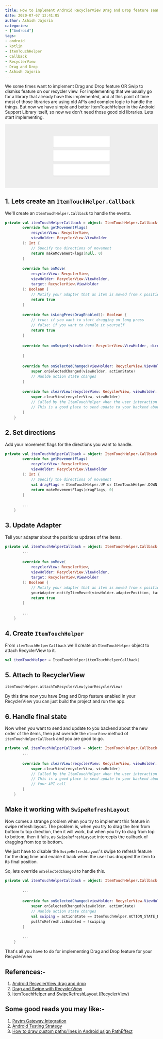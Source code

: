```yaml
---
title: How to implement Android RecyclerView Drag and Drop feature seamlessly
date: 2020-07-07 12:41:05
author: Ashish Jajoria
categories:
- ["Android"]
tags: 
- android
- kotlin
- ItemTouchHelper
- Callback
- RecyclerView
- Drag and Drop
- Ashish Jajoria
---
```


We some times want to implement Drag and Drop feature OR Swip to dismiss feature on our recycler view. For implementing that we usually go for a library that already have this implemented, and at this point of time most of those libraries are using old APIs and complex logic to handle the things. But now we have simple and better ItemTouchHelper in the Android Support Library itself, so now we don't need those good old libraries. Lets start implementing.

![Drag n Drop and Swipe feature](/blog/Android/android-recycler-view-drag-and-drop/drag_n_drop.gif)

## 1. Lets create an `ItemTouchHelper.Callback`

We'll create an `ItemTouchHelper.Callback` to handle the events.

```kotlin
private val itemTouchHelperCallback = object: ItemTouchHelper.Callback() {
        override fun getMovementFlags(
            recyclerView: RecyclerView,
            viewHolder: RecyclerView.ViewHolder
        ): Int {
            // Specify the directions of movement
            return makeMovementFlags(null, 0)
        }

        override fun onMove(
            recyclerView: RecyclerView,
            viewHolder: RecyclerView.ViewHolder,
            target: RecyclerView.ViewHolder
        ): Boolean {
            // Notify your adapter that an item is moved from x position to y position
            return true
        }

        override fun isLongPressDragEnabled(): Boolean {
            // true: if you want to start dragging on long press
            // false: if you want to handle it yourself
            return true
        }

        override fun onSwiped(viewHolder: RecyclerView.ViewHolder, direction: Int) {

        }

        override fun onSelectedChanged(viewHolder: RecyclerView.ViewHolder?, actionState: Int) {
            super.onSelectedChanged(viewHolder, actionState)
            // Hanlde action state changes
        }

        override fun clearView(recyclerView: RecyclerView, viewHolder: RecyclerView.ViewHolder) {
            super.clearView(recyclerView, viewHolder)
            // Called by the ItemTouchHelper when the user interaction with an element is over and it also completed its animation
            // This is a good place to send update to your backend about changes
        }
    }
```

## 2. Set directions

Add your movement flags for the directions you want to handle.

```kotlin
private val itemTouchHelperCallback = object: ItemTouchHelper.Callback() {
        override fun getMovementFlags(
            recyclerView: RecyclerView,
            viewHolder: RecyclerView.ViewHolder
        ): Int {
            // Specify the directions of movement
            val dragFlags = ItemTouchHelper.UP or ItemTouchHelper.DOWN
            return makeMovementFlags(dragFlags, 0)
        }

        ...
    }
```

## 3. Update Adapter

Tell your adapter about the positions updates of the items.

```kotlin
private val itemTouchHelperCallback = object: ItemTouchHelper.Callback() {
        ...

        override fun onMove(
            recyclerView: RecyclerView,
            viewHolder: RecyclerView.ViewHolder,
            target: RecyclerView.ViewHolder
        ): Boolean {
            // Notify your adapter that an item is moved from x position to y position
            yourAdapter.notifyItemMoved(viewHolder.adapterPosition, target.adapterPosition)
            return true
        }

        ...
    }
```

## 4. Create `ItemTouchHelper`

From `itemTouchHelperCallback` we'll create an `ItemTouchHelper` object to attach RecyclerView to it.

```kotlin
val itemTouchHelper = ItemTouchHelper(itemTouchHelperCallback)
```

## 5. Attach to RecyclerView

```kotlin
itemTouchHelper.attachToRecyclerView(yourRecyclerView)
```

By this time now you have Drag and Drop feature enabled in your RecyclerView you can just build the project and run the app.

## 6. Handle final state

Now when you want to send and update to you backend about the new order of the items, then just override the `clearView` method of `itemTouchHelperCallback` and you are good to go.

```kotlin
private val itemTouchHelperCallback = object: ItemTouchHelper.Callback() {
        ...

        override fun clearView(recyclerView: RecyclerView, viewHolder: RecyclerView.ViewHolder) {
            super.clearView(recyclerView, viewHolder)
            // Called by the ItemTouchHelper when the user interaction with an element is over and it also completed its animation
            // This is a good place to send update to your backend about changes
            // Your API call
        }
    }
```

## Make it working with `SwipeRefreshLayout`

Now comes a strange problem when you try to implement this feature in swipe refresh layout. The problem is, when you try to drag the item from bottom to top direction, then it will work, but when you try to drag from top to bottom, then it fails, as `SwipeRefreshLayout` intercepts the callback of dragging from top to bottom.

We just have to disable the `SwipeRefreshLayout`'s swipe to refresh feature for the drag time and enable it back when the user has dropped the item to its final position.

So, lets override `onSelectedChanged` to handle this.

```kotlin
private val itemTouchHelperCallback = object: ItemTouchHelper.Callback() {

        ...

        override fun onSelectedChanged(viewHolder: RecyclerView.ViewHolder?, actionState: Int) {
            super.onSelectedChanged(viewHolder, actionState)
            // Hanlde action state changes
            val swiping = actionState == ItemTouchHelper.ACTION_STATE_DRAG
            pullToRefresh.isEnabled = !swiping
        }

        ...
    }
```

That's all you have to do for implementing Drag and Drop feature for your RecyclerView

## References:-

1. [Android RecyclerView drag and drop](https://medium.com/@gopalawasthi383/android-recyclerview-drag-and-drop-a3f227cdb641)
2. [Drag and Swipe with RecyclerView](https://medium.com/@ipaulpro/drag-and-swipe-with-recyclerview-b9456d2b1aaf)
3. [ItemTouchHelper and SwipeRefreshLayout (RecyclerView)](https://stackoverflow.com/a/32075806/5752113)

## Some good reads you may like:-

1. [Paytm Gateway Integration](https://nayan.co/blog/Ruby-on-Rails/paytm-gateway-integration/)
2. [Android Testing Strategy](https://nayan.co/blog/Android/Android-Testing-Strategy/)
3. [How to draw custom paths/lines in Android usign PathEffect](https://nayan.co/blog/Android/drawing-custom-paths-in-android/)
